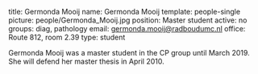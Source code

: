 title: Germonda Mooij
name: Germonda Mooij
template: people-single
picture: people/Germonda_Mooij.jpg
position: Master student
active: no
groups: diag, pathology
email: germonda.mooij@radboudumc.nl
office: Route 812, room 2.39
type: student

Germonda Mooij was a master student in the CP group until March 2019. She will defend her master thesis in April 2010.
